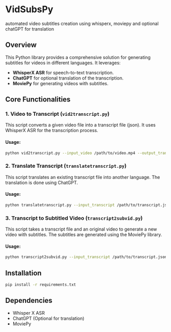 # VidSubsPy
automated video subtitles creation using whisperx, moviepy and optional chatGPT for translation


## Overview

This Python library provides a comprehensive solution for generating subtitles for videos in different languages. It leverages:

- **WhisperX ASR** for speech-to-text transcription.
- **ChatGPT** for optional translation of the transcription.
- **MoviePy** for generating videos with subtitles.

## Core Functionalities

### 1. Video to Transcript (`vid2transcript.py`)

This script converts a given video file into a transcript file (json). It uses WhisperX ASR for the transcription process.

#### Usage:

```bash
python vid2transcript.py --input_video /path/to/video.mp4 --output_transcript /path/to/transcript.json
```

### 2. Translate Transcript (`translatetranscript.py`)

This script translates an existing transcript file into another language. The translation is done using ChatGPT.

#### Usage:

```bash
python translatetranscript.py --input_transcript /path/to/transcript.json --output_transcript /path/to/translated_transcript.json --target_language es
```

### 3. Transcript to Subtitled Video (`transcript2subvid.py`)

This script takes a transcript file and an original video to generate a new video with subtitles. The subtitles are generated using the MoviePy library.

#### Usage:

```bash
python transcript2subvid.py --input_transcript /path/to/transcript.json --input_video /path/to/video.mp4 --output_video /path/to/video_with_subtitles.mp4
```

## Installation

```bash
pip install -r requirements.txt
```

## Dependencies

- Whisper X ASR
- ChatGPT (Optional for translation)
- MoviePy

